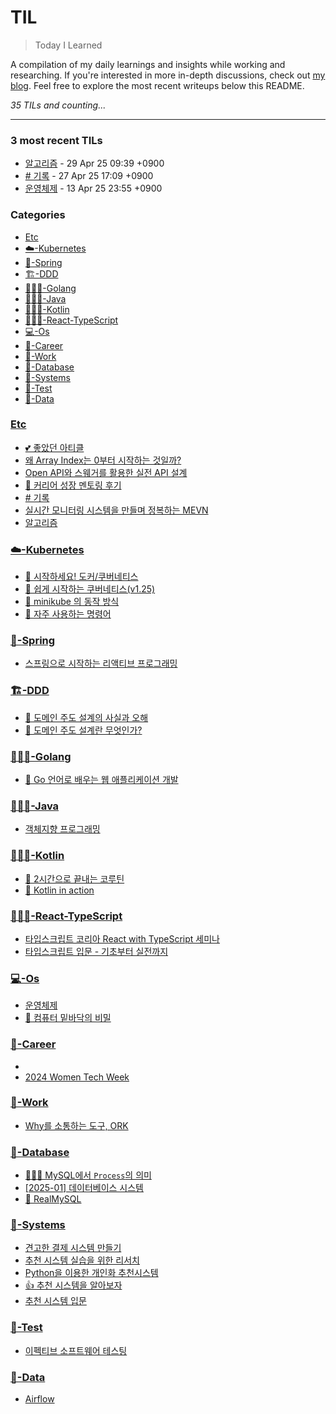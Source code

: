 # TIL
> Today I Learned

A compilation of my daily learnings and insights while working and researching.
If you're interested in more in-depth discussions, check out [my blog][1].
Feel free to explore the most recent writeups below this README.


_35 TILs and counting..._

---

### 3 most recent TILs

- [알고리즘](Etc/알고리즘.md) - 29 Apr 25 09:39 +0900
- [# 기록](Etc/디지털-논리-회로.md) - 27 Apr 25 17:09 +0900
- [운영체제](💻-Os/operation-system.md) - 13 Apr 25 23:55 +0900

### Categories

- [Etc](#etc)
- [☁️-Kubernetes](#☁️-kubernetes)
- [🍃-Spring](#🍃-spring)
- [🏗️-DDD](#🏗️-ddd)
- [👩🏻‍💻-Golang](#👩🏻‍💻-golang)
- [👩🏻‍💻-Java](#👩🏻‍💻-java)
- [👩🏻‍💻-Kotlin](#👩🏻‍💻-kotlin)
- [👩🏻‍💻-React-TypeScript](#👩🏻‍💻-react-typescript)
- [💻-Os](#💻-os)
- [💼-Career](#💼-career)
- [💼-Work](#💼-work)
- [💾-Database](#💾-database)
- [🚧-Systems](#🚧-systems)
- [🧪-Test](#🧪-test)
- [🪈-Data](#🪈-data)

### [Etc](#etc)
- [💕 좋았던 아티클](Etc/Reference-articles.md)
- [왜 Array Index는 0부터 시작하는 것일까?](Etc/Why-does-the-Array-Index-start-from-Zero.md)
- [Open API와 스웨거를 활용한 실전 API 설계](Etc/open-api.md)
- [👀 커리어 성장 멘토링 후기](Etc/udemy-career-mentoring.md)
- [# 기록](Etc/디지털-논리-회로.md)
- [실시간 모니터링 시스템을 만들며 정복하는 MEVN](Etc/실시간-모니터링-시스템을-만들며-정복하는-MEVN.md)
- [알고리즘](Etc/알고리즘.md)

### [☁️-Kubernetes](#☁️-kubernetes)
- [🐳 시작하세요! 도커/쿠버네티스](☁️-Kubernetes/getting-started-with-docker-kubernetes.md)
- [🎥 쉽게 시작하는 쿠버네티스(v1.25)](☁️-Kubernetes/kubernetes-start.md)
- [👀 minikube 의  동작 방식](☁️-Kubernetes/miniKube-practice.md)
- [💪 자주 사용하는 명령어](☁️-Kubernetes/자주-쓰는-명령어.md)

### [🍃-Spring](#🍃-spring)
- [스프링으로 시작하는 리액티브 프로그래밍](🍃-Spring/spring-webflux-reactive-programing.md)

### [🏗️-DDD](#🏗️-ddd)
- [🤔 도메인 주도 설계의 사실과 오해](🏗️-DDD/Facts-and-Misconceptions-of-Domain-Driven-Design.md)
- [📖 도메인 주도 설계란 무엇인가?](🏗️-DDD/domain-driven-design-quickly.md)

### [👩🏻‍💻-Golang](#👩🏻‍💻-golang)
- [📖 Go 언어로 배우는 웹 애플리케이션 개발](👩🏻‍💻-Golang/DONE-web-application-development.md)

### [👩🏻‍💻-Java](#👩🏻‍💻-java)
- [객체지향 프로그래밍](👩🏻‍💻-Java/java-and-oop.md)

### [👩🏻‍💻-Kotlin](#👩🏻‍💻-kotlin)
- [📖 2시간으로 끝내는 코루틴](👩🏻‍💻-Kotlin/2hours-for-coroutine.md)
- [📖 Kotlin in action](👩🏻‍💻-Kotlin/kotlin-in-action.md)

### [👩🏻‍💻-React-TypeScript](#👩🏻‍💻-react-typescript)
- [타입스크립트 코리아 React with TypeScript 세미나](👩🏻‍💻-React-TypeScript/React-with-TypeScript-세미나.md)
- [타입스크립트 입문 - 기초부터 실전까지](👩🏻‍💻-React-TypeScript/typescript.md)

### [💻-Os](#💻-os)
- [운영체제](💻-Os/operation-system.md)
- [📖 컴퓨터 밑바닥의 비밀](💻-Os/the-secret-of-computer.md)

### [💼-Career](#💼-career)
- [](💼-Career/2024-Geultto-10.md)
- [2024 Women Tech Week](💼-Career/2024-Women-Tech-Week.md)

### [💼-Work](#💼-work)
- [Why를 소통하는 도구, ORK](💼-Work/okr.md)

### [💾-Database](#💾-database)
- [👩🏻‍💻 MySQL에서 `Process`의 의미](💾-Database/MySQL에서-Process의-의미.md)
- [[2025-01] 데이터베이스 시스템](💾-Database/database-system.md)
- [📖 RealMySQL](💾-Database/real-mysql.md)

### [🚧-Systems](#🚧-systems)
- [견고한 결제 시스템 만들기](🚧-Systems/Payment-system.md)
- [추천 시스템 실습을 위한 리서치](🚧-Systems/recommend-system-research.md)
- [Python을 이용한 개인화 추천시스템](🚧-Systems/recommend-system-with-python.md)
- [👍 추천 시스템을 알아보자](🚧-Systems/recommend-system.md)
- [추천 시스템 입문](🚧-Systems/recommender-systems.md)

### [🧪-Test](#🧪-test)
- [이펙티브 소프트웨어 테스팅](🧪-Test/effective-software-testing.md)

### [🪈-Data](#🪈-data)
- [Airflow](🪈-Data/Airflow.md)

[1]: https://new-pow.tistory.com

